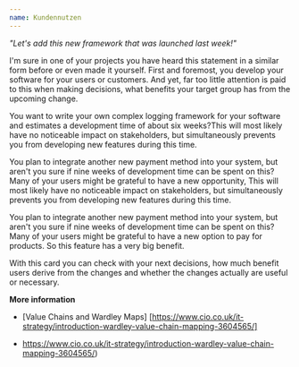```yaml
---
name: Kundennutzen
---
```

*"Let's add this new framework that was launched last week!"*

I'm sure in one of your projects you have heard this statement in a similar form before or even made it yourself.
First and foremost, you develop your software for your users or customers.
And yet, far too little attention is paid to this when making decisions,
what benefits your target group has from the upcoming change. 

You want to write your own complex logging framework for your software and
estimates a development time of about six weeks?This will most likely have no noticeable impact on stakeholders,  but simultaneously prevents you from developing new features during this time.

You plan to integrate another new payment method into your system,
but aren't you sure if nine weeks of development time can be spent on this?
Many of your users might be grateful to have a new opportunity,
This will most likely have no noticeable impact on stakeholders,  but simultaneously prevents you from developing new features during this time.

You plan to integrate another new payment method into your system,
but aren't you sure if nine weeks of development time can be spent on this?
Many of your users might be grateful to have a new option to pay for products. So this feature has a very big benefit.

With this card you can check with your next decisions,
how much benefit users derive from the changes and whether the changes actually
are useful or necessary.

**More information**

- [Value Chains and Wardley Maps] [https://www.cio.co.uk/it-strategy/introduction-wardley-value-chain-mapping-3604565/]

- https://www.cio.co.uk/it-strategy/introduction-wardley-value-chain-mapping-3604565/)
